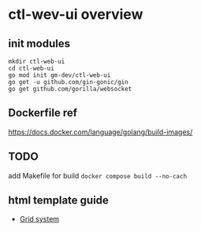 # ctl-wev-ui overview

## init modules
```shell
mkdir ctl-web-ui
cd ctl-web-ui
go mod init gm-dev/ctl-web-ui
go get -u github.com/gin-gonic/gin
go get github.com/gorilla/websocket
```

## Dockerfile ref
https://docs.docker.com/language/golang/build-images/

## TODO
add Makefile for build `docker compose build --no-cach`

## html template guide
 - [Grid system](https://getbootstrap.com/docs/5.3/layout/grid/)